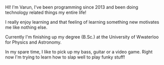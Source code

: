 HI! I'm Varun, I've been programming since 2013 and been doing technology related things my entire life! 

I really enjoy learning and that feeling of learning something new motivates me like nothing else. 

Currently I'm finishing up my degree (B.Sc.) at the University of Wwaterloo for Physics and Astronomy. 

In my spare time, I like to pick up my bass, guitar or a video game. Right now I'm trying to learn how to slap well to play funky stuff! 
